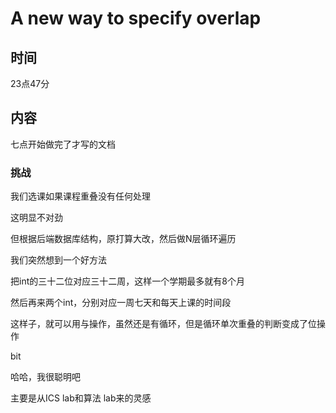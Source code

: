 # A new way to specify overlap

## 时间

23点47分

## 内容

七点开始做完了才写的文档

### 挑战

我们选课如果课程重叠没有任何处理

这明显不对劲

但根据后端数据库结构，原打算大改，然后做N层循环遍历

我们突然想到一个好方法

把int的三十二位对应三十二周，这样一个学期最多就有8个月

然后再来两个int，分别对应一周七天和每天上课的时间段

这样子，就可以用与操作，虽然还是有循环，但是循环单次重叠的判断变成了位操作

bit

哈哈，我很聪明吧

主要是从ICS lab和算法 lab来的灵感